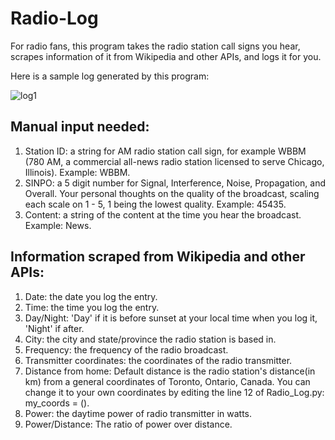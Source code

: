 # Radio-Log
For radio fans, this program takes the radio station call signs you hear, scrapes information of it from Wikipedia and other APIs, and logs it for you.

Here is a sample log generated by this program:

![log1](https://user-images.githubusercontent.com/46429585/80231721-c5468f80-8621-11ea-9c14-daee309d536b.PNG)

## Manual input needed:
1. Station ID: a string for AM radio station call sign, for example WBBM (780 AM, a commercial all-news radio station licensed to serve Chicago, Illinois). Example: WBBM.
2. SINPO: a 5 digit number for Signal, Interference, Noise, Propagation, and Overall. Your personal thoughts on the quality of the broadcast, scaling each scale on 1 - 5, 1 being the lowest quality. Example: 45435.
3. Content: a string of the content at the time you hear the broadcast. Example: News.

## Information scraped from Wikipedia and other APIs:
1. Date: the date you log the entry.
2. Time: the time you log the entry.
3. Day/Night: 'Day' if it is before sunset at your local time when you log it, 'Night' if after.
4. City: the city and state/province the radio station is based in.
5. Frequency: the frequency of the radio broadcast.
6. Transmitter coordinates: the coordinates of the radio transmitter.
7. Distance from home: Default distance is the radio station's distance(in km) from a general coordinates of Toronto, Ontario, Canada. You can   
   change it to your own coordinates by editing the line 12 of Radio_Log.py: my_coords = ().
8. Power: the daytime power of radio transmitter in watts.
9. Power/Distance: The ratio of power over distance.
